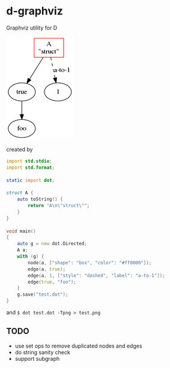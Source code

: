 # d-graphviz

Graphviz utility for D

![dot](test.png)

created by

```d
import std.stdio;
import std.format;

static import dot;

struct A {
    auto toString() {
        return "A\n\"struct\"";
    }
}

void main()
{
    auto g = new dot.Directed;
    A a;
    with (g) {
        node(a, ["shape": "box", "color": "#ff0000"]);
        edge(a, true);
        edge(a, 1, ["style": "dashed", "label": "a-to-1"]);
        edge(true, "foo");
    }
    g.save("test.dot");
}
```

and `$ dot test.dot -Tpng > test.png`

## TODO

- use set ops to remove duplicated nodes and edges
- do string sanity check
- support subgraph
